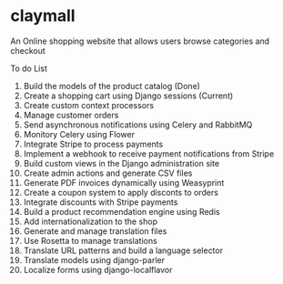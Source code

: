 # claymall
An Online shopping website that allows users browse categories and checkout

To do List 
1. Build the models of the product catalog (Done)
2. Create a shopping cart using Django sessions (Current)
3. Create custom context processors
4. Manage customer orders
5. Send asynchronous notifications using Celery and RabbitMQ
6. Monitory Celery using Flower
7. Integrate Stripe to process payments
8. Implement a webhook to receive payment notifications from Stripe
9. Build custom views in the Django administration site
10. Create admin actions and generate CSV files
11. Generate PDF invoices dynamically using Weasyprint
12. Create a coupon system to apply disconts to orders
13. Integrate discounts with Stripe payments
14. Build a product recommendation engine using Redis
15. Add internationalization to the shop
16. Generate and manage translation files
17. Use Rosetta to manage translations
18. Translate URL patterns and build a language selector
19. Translate models using django-parler
20. Localize forms using django-localflavor
